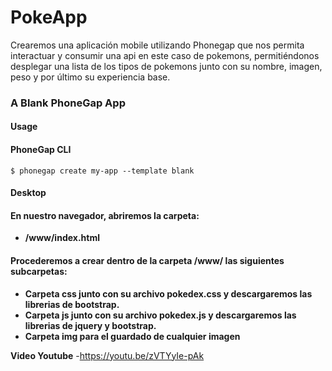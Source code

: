 # PokeApp
Crearemos una aplicación mobile utilizando Phonegap que nos permita interactuar y consumir una api en este caso de pokemons, permitiéndonos desplegar una lista de los tipos de pokemons junto con su nombre, imagen, peso y por último su experiencia base.

### A Blank PhoneGap App

#### Usage

#### PhoneGap CLI

``
    $ phonegap create my-app --template blank
``

#### Desktop
#### En nuestro navegador, abriremos la carpeta:

- **/www/index.html**

#### Procederemos a crear dentro de la carpeta /www/ las siguientes subcarpetas:

- **Carpeta css junto con su archivo pokedex.css y descargaremos las librerias de bootstrap.**
- **Carpeta js junto con su archivo pokedex.js y descargaremos las librerias de jquery y bootstrap.**
- **Carpeta img para el guardado de cualquier imagen**

**Video Youtube**
-https://youtu.be/zVTYyIe-pAk

